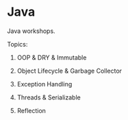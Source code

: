 Java
====
Java workshops.

Topics:
1. OOP & DRY & Immutable

2. Object Lifecycle & Garbage Collector

3. Exception Handling

4. Threads & Serializable

5. Reflection

